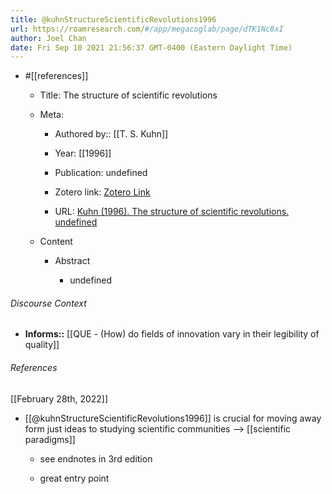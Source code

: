 ```yaml
---
title: @kuhnStructureScientificRevolutions1996
url: https://roamresearch.com/#/app/megacoglab/page/dTK1Nc8xI
author: Joel Chan
date: Fri Sep 10 2021 21:56:37 GMT-0400 (Eastern Daylight Time)
---
```


- #[[references]]

    - Title: The structure of scientific revolutions

    - Meta:

        - Authored by:: [[T. S. Kuhn]]

        - Year: [[1996]]

        - Publication: undefined

        - Zotero link: [Zotero Link](zotero://select/items/7_DD3KE336)

        - URL: [Kuhn (1996). The structure of scientific revolutions. undefined](undefined)

    - Content

        - Abstract

            - undefined

###### Discourse Context

- **Informs::** [[QUE - (How) do fields of innovation vary in their legibility of quality]]

###### References

[[February 28th, 2022]]

- [[@kuhnStructureScientificRevolutions1996]] is crucial for moving away form just ideas to studying scientific communities --> [[scientific paradigms]]

    - see endnotes in 3rd edition

    - great entry point
